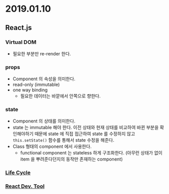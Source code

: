 # 2019.01.10

## React.js

### Virtual DOM

- 필요한 부분만 re-render 한다.

### props

- Component 의 속성을 의미한다.
- read-only (immutable) 
- one way binding
  - 필요한 데이터는 바깥에서 안쪽으로 향한다.

### state

- Component 의 상태를 의미한다.
- state 는 immutable 해야 한다. 이전 상태와 현재 상태를 비교하여 바뀐 부분을 확인해야하기 때문에 state 에 직접 접근하여 state 를 수정하지 않고 `this.setState()` 함수를 통해서 state 수정을 해준다.
- Class 형태의 component 에서 사용한다.
  - functional component 는 stateless 하게 구조화한다. (아무런 상태가 없이 item 을 뿌려준다던지의 동작만 존재하는 component)

### [Life Cycle](http://projects.wojtekmaj.pl/react-lifecycle-methods-diagram/)

### [React Dev. Tool](https://chrome.google.com/webstore/detail/react-developer-tools/fmkadmapgofadopljbjfkapdkoienihi)

